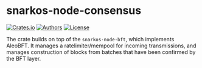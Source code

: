 # snarkos-node-consensus

[![Crates.io](https://img.shields.io/crates/v/snarkos-node-consensus.svg?color=neon)](https://crates.io/crates/snarkos-node-consensus)
[![Authors](https://img.shields.io/badge/authors-Aleo-orange.svg)](https://aleo.org)
[![License](https://img.shields.io/badge/License-Apache%202.0-blue.svg)](./LICENSE.md)

The crate builds on top of the `snarkos-node-bft`, which implements AleoBFT.
It manages a ratelimiter/mempool for incoming transmissions, and manages construction of blocks from batches that have been confirmed by the BFT layer.
